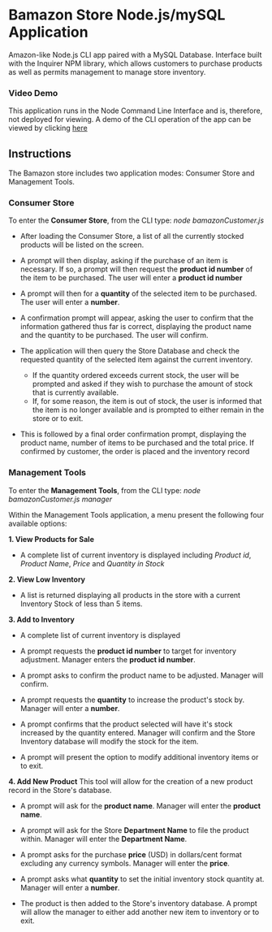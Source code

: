 # Bamazon Store Node.js/mySQL Application

Amazon-like Node.js CLI app paired with a MySQL Database. Interface built with the Inquirer NPM library, which allows customers to purchase products as well as permits management to manage store inventory.

### Video Demo
This application runs in the Node Command Line Interface and is, therefore, not deployed for viewing.   A demo of the CLI operation of the app can be viewed by clicking [here](https://youtu.be/Jo7HjSom2YE)


## Instructions
The Bamazon store includes two application modes: Consumer Store and Management Tools.



### Consumer Store
To enter the **Consumer Store**, from the CLI type: *node bamazonCustomer.js*

* After loading the Consumer Store, a list of all the currently stocked products will be listed on the screen. 

* A prompt will then display, asking if the purchase of an item is necessary. If so, a prompt will then request the **product id number** of the item to be purchased. The user will enter a **product id number**

* A prompt will then for a **quantity** of the selected item to be purchased. The user will enter a **number**.

* A confirmation prompt will appear, asking the user to confirm that the information gathered thus far is correct,  displaying the product name and the quantity to be purchased. The user will confirm.

* The application will then query the Store Database and check the requested quantity of the selected item against the current inventory.  
  * If the quantity ordered exceeds current stock, the user will be prompted and asked if they wish to purchase the amount of stock that is currently available.
  * If, for some reason, the item is out of stock, the user is informed that the item is no longer available and is prompted to either remain in the store or to exit.

* This is followed by a final order confirmation prompt, displaying the product name, number of items to be purchased and the total price.  If confirmed by customer, the order is placed and the inventory record





### Management Tools
To enter the **Management Tools**, from the CLI type: *node bamazonCustomer.js manager*

Within the Management Tools application, a menu present the following four available options:

**1. View Products for Sale**

* A complete list of current inventory is displayed including *Product id*, *Product Name*, *Price* and *Quantity in Stock*

**2. View Low Inventory**

* A list is returned displaying all products in the store with a current Inventory Stock of less than 5 items.

**3. Add to Inventory**

* A complete list of current inventory is displayed

* A prompt requests the **product id number** to target for inventory adjustment. Manager enters the **product id number**.

* A prompt asks to confirm the product name to be adjusted.  Manager will confirm.

* A prompt requests the **quantity** to increase the product's stock by.  Manager will enter a **number**.

* A prompt confirms that the product selected will have it's stock increased by the quantity entered.  Manager will confirm and the Store Inventory database will modify the stock for the item.

* A prompt will present the option to modify additional inventory items or to exit.


**4. Add New Product**
This tool will allow for the creation of a new product record in the Store's database.

* A prompt will ask for the **product name**.  Manager will enter the **product name**.

* A prompt will ask for the Store **Department Name** to file the product within.  Manager will enter the **Department Name**.

* A prompt asks for the purchase **price** (USD) in dollars/cent format excluding any currency symbols. Manager will enter the **price**.

* A prompt asks what **quantity** to set the initial inventory stock quantity at.  Manager will enter a **number**.

* The product is then added to the Store's inventory database. A prompt will allow the manager to either add another new item to inventory or to exit.